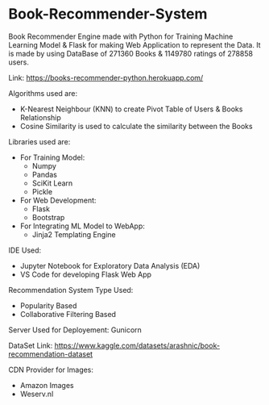 # Book-Recommender-System

Book Recommender Engine made with Python for Training Machine Learning Model & Flask for making Web Application to represent the Data.
It is made by using DataBase of 271360 Books & 1149780 ratings of 278858 users.

Link: https://books-recommender-python.herokuapp.com/

Algorithms used are:
* K-Nearest Neighbour (KNN) to create Pivot Table of Users & Books Relationship
* Cosine Similarity is used to calculate the similarity between the Books

Libraries used are:
* For Training Model:
  * Numpy
  * Pandas
  * SciKit Learn
  * Pickle
* For Web Development:
  * Flask
  * Bootstrap
* For Integrating ML Model to WebApp:
  * Jinja2 Templating Engine

IDE Used:
 * Jupyter Notebook for Exploratory Data Analysis (EDA)
 * VS Code for developing Flask Web App

Recommendation System Type Used:
* Popularity Based
* Collaborative Filtering Based

Server Used for Deployement: Gunicorn

DataSet Link: https://www.kaggle.com/datasets/arashnic/book-recommendation-dataset

CDN Provider for Images:
* Amazon Images
* Weserv.nl
